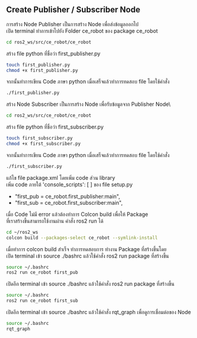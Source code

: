 
## Create Publisher / Subscriber Node
การสร้าง Node Publisher เป็นการสร้าง Node เพื่อส่งข้อมูลออกไป\
เปิด terminal ทำการเข้าไปยัง Folder ce_robot ของ package ce_robot  

```bash
cd ros2_ws/src/ce_robot/ce_robot
```

สร้าง file python ที่ชื่อว่า first_publisher.py
```bash
touch first_publisher.py
chmod +x first_publisher.py
```

จากนั้นทำการเขียน Code ภาษา python เมื่อเสร็จแล้วทำการทดสอบ file โดยใช้คำสั่ง 
```bash
./first_publisher.py
```

สร้าง Node Subscriber เป็นการสร้าง Node เพื่อรับข้อมูลจาก Publisher Node\
```bash
cd ros2_ws/src/ce_robot/ce_robot
```

สร้าง file python ที่ชื่อว่า first_subscriber.py
```bash
touch first_subscriber.py
chmod +x first_subscriber.py
```

จากนั้นทำการเขียน Code ภาษา python เมื่อเสร็จแล้วทำการทดสอบ file โดยใช้คำสั่ง 
```bash
./first_subscriber.py
```

แก้ไข file package.xml โดยเพิ่ม code ส่วน library\
เพิ่ม code ภายใต้ 'console_scripts': [ ] ของ file setup.py
- "first_pub = ce_robot.first_publisher:main",
- "first_sub = ce_robot.first_subscriber:main",

เมื่อ Code ไม่มี error แล้วต้องทำการ Colcon build เพื่อให้ Package \
ที่เราสร้างขึ้นสามารถใช้งานผ่าน คำสั่ง ros2 run ได้
```bash
cd ~/ros2_ws
colcon build --packages-select ce_robot --symlink-install
```

เมื่อทำการ colcon build สำเร็จ ทำการทดสอบการ ทำงาน Package ที่สร้างขึ้นโดย \
เปิด terminal เข้า source ./bashrc แล้วใช้คำสั่ง ros2 run package ที่สร้างขึ้น
```bash
source ~/.bashrc
ros2 run ce_robot first_pub
```

เปิดอีก terminal เข้า source ./bashrc แล้วใช้คำสั่ง ros2 run package ที่สร้างขึ้น
```bash
source ~/.bashrc
ros2 run ce_robot first_sub
```

เปิดอีก terminal เข้า source ./bashrc แล้วใช้คำสั่ง rqt_graph เพื่อดูการเชื่อมต่อของ Node
```bash
source ~/.bashrc
rqt_graph
```
